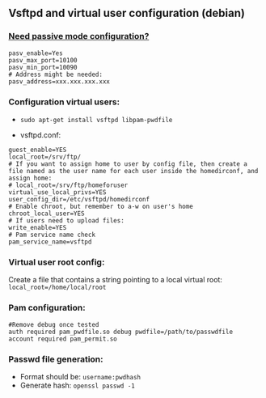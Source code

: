 ## Vsftpd and virtual user configuration (debian)

### [Need passive mode configuration?](http://serverfault.com/questions/421161/how-to-configure-vsftpd-to-work-with-passive-mode)

```
pasv_enable=Yes
pasv_max_port=10100
pasv_min_port=10090
# Address might be needed:
pasv_address=xxx.xxx.xxx.xxx
```

### Configuration virtual users:

* `sudo apt-get install vsftpd libpam-pwdfile`

* vsftpd.conf:
```
guest_enable=YES
local_root=/srv/ftp/
# If you want to assign home to user by config file, then create a file named as the user name for each user inside the homedirconf, and assign home:
# local_root=/srv/ftp/homeforuser
virtual_use_local_privs=YES
user_config_dir=/etc/vsftpd/homedirconf
# Enable chroot, but remember to a-w on user's home 
chroot_local_user=YES
# If users need to upload files:
write_enable=YES
# Pam service name check
pam_service_name=vsftpd
```

### Virtual user root config:

Create a file that contains a string pointing to a local virtual root: `local_root=/home/local/root`

### Pam configuration:
```
#Remove debug once tested
auth required pam_pwdfile.so debug pwdfile=/path/to/passwdfile
account required pam_permit.so
```

### Passwd file generation:
* Format should be: `username:pwdhash`
* Generate hash: `openssl passwd -1`
